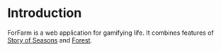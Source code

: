# Introduction

ForFarm is a web application for gamifying life. It combines features of [Story of Seasons](https://en.wikipedia.org/wiki/Story_of_Seasons) and [Forest](https://www.forestapp.cc/). 
